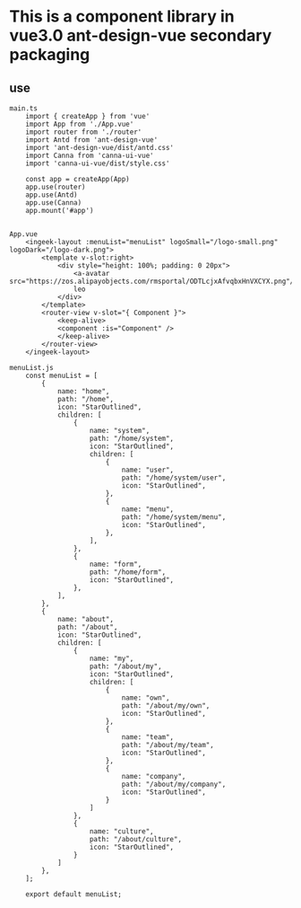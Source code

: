 # This is a component library in vue3.0 ant-design-vue secondary packaging

## use
    main.ts
        import { createApp } from 'vue'
        import App from './App.vue'
        import router from './router'
        import Antd from 'ant-design-vue'
        import 'ant-design-vue/dist/antd.css'
        import Canna from 'canna-ui-vue'
        import 'canna-ui-vue/dist/style.css'

        const app = createApp(App)
        app.use(router)
        app.use(Antd)
        app.use(Canna)
        app.mount('#app')


    App.vue
        <ingeek-layout :menuList="menuList" logoSmall="/logo-small.png" logoDark="/logo-dark.png">
            <template v-slot:right>
                <div style="height: 100%; padding: 0 20px">
                    <a-avatar src="https://zos.alipayobjects.com/rmsportal/ODTLcjxAfvqbxHnVXCYX.png"/>
                    leo
                </div>
            </template>
            <router-view v-slot="{ Component }">
                <keep-alive>
                <component :is="Component" />
                </keep-alive>
            </router-view>
        </ingeek-layout>

    menuList.js
        const menuList = [
            {
                name: "home",
                path: "/home",
                icon: "StarOutlined",
                children: [
                    {
                        name: "system",
                        path: "/home/system",
                        icon: "StarOutlined",
                        children: [
                            {
                                name: "user",
                                path: "/home/system/user",
                                icon: "StarOutlined",
                            },
                            {
                                name: "menu",
                                path: "/home/system/menu",
                                icon: "StarOutlined",
                            },
                        ],
                    },
                    {
                        name: "form",
                        path: "/home/form",
                        icon: "StarOutlined",
                    },
                ],
            },
            {
                name: "about",
                path: "/about",
                icon: "StarOutlined",
                children: [
                    {
                        name: "my",
                        path: "/about/my",
                        icon: "StarOutlined",
                        children: [
                            {
                                name: "own",
                                path: "/about/my/own",
                                icon: "StarOutlined",
                            },
                            {
                                name: "team",
                                path: "/about/my/team",
                                icon: "StarOutlined",
                            },
                            {
                                name: "company",
                                path: "/about/my/company",
                                icon: "StarOutlined",
                            }
                        ]
                    },
                    {
                        name: "culture",
                        path: "/about/culture",
                        icon: "StarOutlined",
                    }
                ]
            },
        ];

        export default menuList;